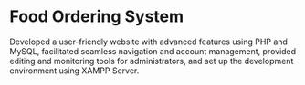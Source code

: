 # Food Ordering System
Developed a user-friendly website with advanced features using PHP and MySQL, facilitated seamless navigation and account management, provided editing and monitoring tools for administrators, and set up the development environment using XAMPP Server.
